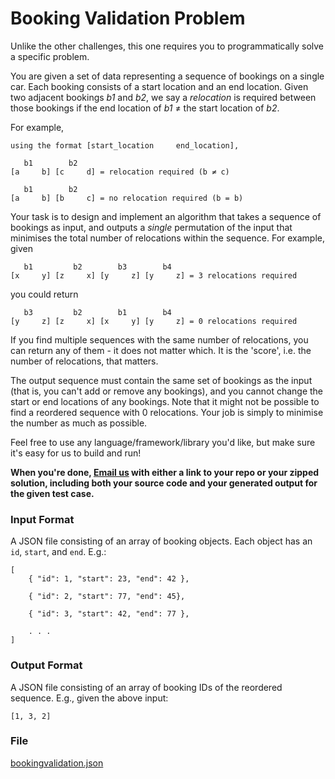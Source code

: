 # Booking Validation Problem
Unlike the other challenges, this one requires you to programmatically solve a specific problem. 

You are given a set of data representing a sequence of bookings on a single car. Each booking consists of a start location and an end location. Given two adjacent bookings *b1* and *b2*, we say a *relocation* is required between those bookings if the end location of *b1* ≠ the start location of *b2*.

For example,

```
using the format [start_location     end_location],

   b1        b2
[a     b] [c     d] = relocation required (b ≠ c)

   b1        b2
[a     b] [b     c] = no relocation required (b = b)
```


Your task is to design and implement an algorithm that takes a sequence of bookings as input, and outputs a _single_ permutation of the input that minimises the total number of relocations within the sequence. For example, given

```
   b1         b2        b3        b4
[x     y] [z     x] [y     z] [y     z] = 3 relocations required
```

you could return

```
   b3         b2        b1        b4
[y     z] [z     x] [x     y] [y     z] = 0 relocations required
```

If you find multiple sequences with the same number of relocations, you can return any of them - it does not matter which. It is the 'score', i.e. the number of relocations, that matters.

The output sequence must contain the same set of bookings as the input (that is, you can't add or remove any bookings), and you cannot change the start or end locations of any bookings. Note that it might not be possible to find a reordered sequence with 0 relocations. Your job is simply to minimise the number as much as possible. 

Feel free to use any language/framework/library you'd like, but make sure it's easy for us to build and run! 

**When you're done, [Email us](mailto:hr@smove.sg) with either a link to your repo or your zipped solution, including both your source code and your generated output for the given test case.**

### Input Format
A JSON file consisting of an array of booking objects. Each object has an `id`, `start`, and `end`. E.g.:

```
[
	{ "id": 1, "start": 23, "end": 42 },
	
	{ "id": 2, "start": 77, "end": 45},
	
	{ "id": 3, "start": 42, "end": 77 },
	
	. . .
]
```

### Output Format
A JSON file consisting of an array of booking IDs of the reordered sequence. E.g., given the above input:

```
[1, 3, 2]
```

### File
[bookingvalidation.json](bookingvalidation.json)
